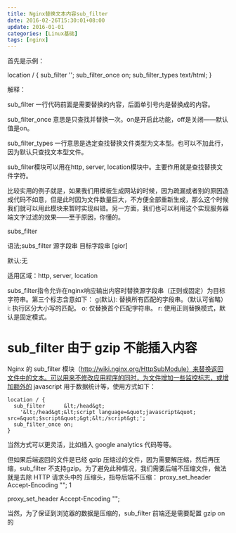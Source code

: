 ```yaml
---
title: Nginx替换文本内容sub_filter
date: 2016-02-26T15:30:01+08:00
update: 2016-01-01
categories: [Linux基础]
tags: [nginx]
---
```


首先是示例：

location / {
  sub_filter      </head>   '</head><script language="javascript" src="x.js"></script>';
  sub_filter_once on;
  sub_filter_types text/html;
}

解释：

sub_filter 一行代码前面是需要替换的内容，后面单引号内是替换成的内容。

sub_filter_once 意思是只查找并替换一次。on是开启此功能，off是关闭——默认值是on。

sub_filter_types 一行意思是选定查找替换文件类型为文本型。也可以不加此行，因为默认只查找文本型文件。

sub_filter模块可以用在http, server, location模块中。主要作用就是查找替换文件字符。

比较实用的例子就是，如果我们用模板生成网站的时候，因为疏漏或者别的原因造成代码不如意，但是此时因为文件数量巨大，不方便全部重新生成，那么这个时候我们就可以用此模块来暂时实现纠错。另一方面，我们也可以利用这个实现服务器端文字过滤的效果——至于原因，你懂的。

subs_filter

   语法;subs_filter 源字段串 目标字段串 [gior]

   默认:无

   适用区域：http, server, location

   subs_filter指令允许在nginx响应输出内容时替换源字段串（正则或固定）为目标字符串。第三个标志含意如下：
g(默认): 替换所有匹配的字段串。（默认可省略）
  i: 执行区分大小写的匹配。
  o: 仅替换首个匹配字符串。
  r: 使用正则替换模式，默认是固定模式。

# sub_filter 由于 gzip 不能插入内容
Nginx 的 sub_filter 模块（http://wiki.nginx.org/HttpSubModule）来替换返回文件中的文本。可以用来不修改应用程序的同时，为文件增加一些监控标志，或增加额外的 javascript 用于数据统计等，使用方式如下：
```
location / {
  sub_filter      &lt;/head&gt;
    '&lt;/head&gt;&lt;script language=&quot;javascript&quot; src=&quot;$script&quot;&gt;&lt;/script&gt;';
  sub_filter_once on;
}
```

当然方式可以更灵活，比如插入 google analytics 代码等等。

但如果后端返回的文件是已经 gzip 压缩过的文件，因为需要解压缩，然后再压缩，sub_filter 不支持gzip。为了避免此种情况，我们需要后端不压缩文件，做法就是去除 HTTP 请求头中的 压缩头，指导后端不压缩：
proxy_set_header Accept-Encoding &quot;&quot;;
1

proxy_set_header Accept-Encoding &quot;&quot;;

当然，为了保证到浏览器的数据是压缩的，sub_filter 前端还是需要配置 gzip on 的
